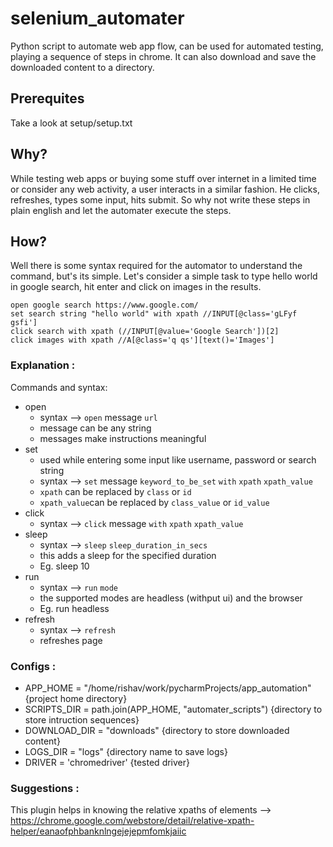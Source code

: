 # selenium_automater
Python script to automate web app flow, can be used for automated testing, playing a sequence of steps in chrome. It can also download and save the downloaded content to a directory.

## Prerequites
Take a look at setup/setup.txt

## Why?
While testing web apps or buying some stuff over internet in a limited time or consider any web activity, a user interacts in a similar fashion. He clicks, refreshes, types some input, hits submit. So why not write these steps in plain english and let the automater execute the steps.

## How?
Well there is some syntax required for the automator to understand the command, but's its simple.
Let's consider a simple task to type hello world in google search, hit enter and click on images in the results.

```
open google search https://www.google.com/
set search string "hello world" with xpath //INPUT[@class='gLFyf gsfi']
click search with xpath (//INPUT[@value='Google Search'])[2]
click images with xpath //A[@class='q qs'][text()='Images']
```

### Explanation : 

Commands and syntax:
  - open 
    - syntax --> `open` message `url`
    - message can be any string
    - messages make instructions meaningful
  - set 
    - used while entering some input like username, password or search string
    - syntax --> `set` message `keyword_to_be_set` `with` `xpath` `xpath_value`
    - `xpath` can be replaced by `class` or `id`
    - `xpath_value`can be replaced by `class_value` or `id_value`
  - click
    - syntax --> `click` message `with` `xpath` `xpath_value`
  - sleep 
    - syntax --> `sleep` `sleep_duration_in_secs`
    - this adds a sleep for the specified duration
    - Eg. sleep 10
  - run
    - syntax --> `run` `mode`
    - the supported modes are headless (withput ui) and the browser
    - Eg. run headless
  - refresh
    - syntax --> `refresh`
    - refreshes page
    
### Configs :

  - APP_HOME = "/home/rishav/work/pycharmProjects/app_automation" {project home directory}
  - SCRIPTS_DIR = path.join(APP_HOME, "automater_scripts") {directory to store intruction sequences}
  - DOWNLOAD_DIR = "downloads" {directory to store downloaded content}
  - LOGS_DIR = "logs" {directory name to save logs}
  - DRIVER = 'chromedriver' {tested driver}


### Suggestions :
This plugin helps in knowing the relative xpaths of elements --> https://chrome.google.com/webstore/detail/relative-xpath-helper/eanaofphbanknlngejejepmfomkjaiic

    
      
    
   



